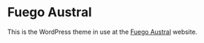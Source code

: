 Fuego Austral
=============

This is the WordPress theme in use at the [Fuego Austral](https://fuegoaustral.org) website.
